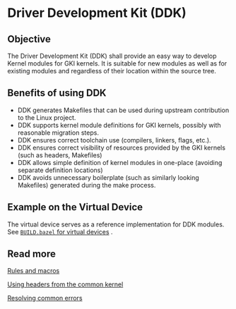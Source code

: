 # Driver Development Kit (DDK)

## Objective

The Driver Development Kit (DDK) shall provide an easy way to develop Kernel
modules for GKI kernels. It is suitable for new modules as well as for
existing modules and regardless of their location within the source tree.

## Benefits of using DDK

* DDK generates Makefiles that can be used during upstream contribution to the
  Linux project.
* DDK supports kernel module definitions for GKI kernels, possibly with
  reasonable migration steps.
* DDK ensures correct toolchain use (compilers, linkers, flags, etc.).
* DDK ensures correct visibility of resources provided by the GKI kernels
  (such as headers, Makefiles)
* DDK allows simple definition of kernel modules in one-place (avoiding separate
  definition locations)
* DDK avoids unnecessary boilerplate (such as similarly looking Makefiles)
  generated during the make process.

## Example on the Virtual Device

The virtual device serves as a reference implementation for DDK modules. See
[`BUILD.bazel` for virtual devices](https://android.googlesource.com/kernel/common-modules/virtual-device/+/refs/heads/android-mainline/BUILD.bazel)
.

## Read more

[Rules and macros](rules.md)

[Using headers from the common kernel](common_headers.md)

[Resolving common errors](errors.md)